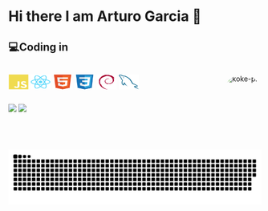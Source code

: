 <h1> Hi there I am Arturo Garcia 👋</h1>


<h2>💻Coding in</h2>

</div>
<div style="display: inline_block"><br>
  <img align="center" alt="Koke-Js" height="30" width="40" src="https://raw.githubusercontent.com/devicons/devicon/master/icons/javascript/javascript-plain.svg">
  <img align="center" alt="Koke-React" height="30" width="40" src="https://raw.githubusercontent.com/devicons/devicon/master/icons/react/react-original.svg">
  <img align="center" alt="Koke-HTML" height="30" width="40" src="https://raw.githubusercontent.com/devicons/devicon/master/icons/html5/html5-original.svg">
  <img align="center" alt="Koke-CSS" height="30" width="40" src="https://raw.githubusercontent.com/devicons/devicon/master/icons/css3/css3-original.svg">
  <img align="center" alt="Koke-DEB" height="30" width="40" src="https://raw.githubusercontent.com/devicons/devicon/2ae2a900d2f041da66e950e4d48052658d850630/icons/debian/debian-original.svg">
  <img align="center" alt="Koke-MYSQL" height="30" width="40" src="https://raw.githubusercontent.com/devicons/devicon/2ae2a900d2f041da66e950e4d48052658d850630/icons/mysql/mysql-original.svg">
  <img align="right" alt="koke-pic" height="150" style="border-radius:50px;" src="https://i.postimg.cc/zDSpFSmj/download20211100175822.png">
</div>

##

<div>
  <a href = "mailto:agarciayauri@frba.utn.edu.ar"><img src="https://img.shields.io/badge/-Gmail-%23333?style=for-the-badge&logo=gmail&logoColor=white" target="_blank"></a>
  <a href="https://www.linkedin.com/in/arturogarv/" target="_blank"><img src="https://img.shields.io/badge/-LinkedIn-%230077B5?style=for-the-badge&logo=linkedin&logoColor=white" target="_blank"></a> 


![snake animation](https://github.com/Kokeport/Kokeport/blob/output/github-contribution-grid-snake.svg)
